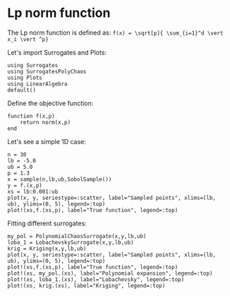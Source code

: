 # Lp norm function
The Lp norm function is defined as:
``f(x) = \sqrt[p]{ \sum_{i=1}^d \vert x_i \vert ^p}``


Let's import Surrogates and Plots:
```@example lp
using Surrogates
using SurrogatesPolyChaos
using Plots
using LinearAlgebra
default()
```

Define the objective function:
```@example lp
function f(x,p)
    return norm(x,p)
end
```

Let's see a simple 1D case:
```@example lp
n = 30
lb = -5.0
ub = 5.0
p = 1.3
x = sample(n,lb,ub,SobolSample())
y = f.(x,p)
xs = lb:0.001:ub
plot(x, y, seriestype=:scatter, label="Sampled points", xlims=(lb, ub), ylims=(0, 5), legend=:top)
plot!(xs,f.(xs,p), label="True function", legend=:top)
```

Fitting different surrogates:
```@example lp
my_pol = PolynomialChaosSurrogate(x,y,lb,ub)
loba_1 = LobachevskySurrogate(x,y,lb,ub)
krig = Kriging(x,y,lb,ub)
plot(x, y, seriestype=:scatter, label="Sampled points", xlims=(lb, ub), ylims=(0, 5), legend=:top)
plot!(xs,f.(xs,p), label="True function", legend=:top)
plot!(xs, my_pol.(xs), label="Polynomial expansion", legend=:top)
plot!(xs, loba_1.(xs), label="Lobachevsky", legend=:top)
plot!(xs, krig.(xs), label="Kriging", legend=:top)
```
